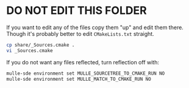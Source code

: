 # DO NOT EDIT THIS FOLDER

If you want to edit any of the files copy them "up" and edit them there.
Though it's probably better to edit `CMakeLists.txt` straight.

```bash
cp share/_Sources.cmake .
vi _Sources.cmake
```

If you do not want any files reflected, turn reflection off with:

```bash
mulle-sde environment set MULLE_SOURCETREE_TO_CMAKE_RUN NO
mulle-sde environment set MULLE_MATCH_TO_CMAKE_RUN NO
```
